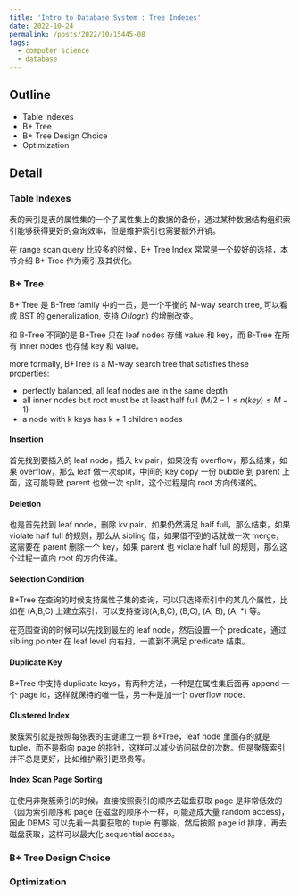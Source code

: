 ```yaml
---
title: 'Intro to Database System : Tree Indexes'
date: 2022-10-24
permalink: /posts/2022/10/15445-08
tags:
  - computer science
  - database
---
```

## Outline
- Table Indexes
- B+ Tree
- B+ Tree Design Choice
- Optimization

## Detail

### Table Indexes
表的索引是表的属性集的一个子属性集上的数据的备份，通过某种数据结构组织索引能够获得更好的查询效率，但是维护索引也需要额外开销。

在 range scan query 比较多的时候，B+ Tree Index 常常是一个较好的选择，本节介绍 B+ Tree 作为索引及其优化。
### B+ Tree
B+ Tree 是 B-Tree family 中的一员，是一个平衡的 M-way search tree, 可以看成 BST 的 generalization,  支持 $O(logn)$ 的增删改查。

和 B-Tree 不同的是 B+Tree 只在 leaf nodes 存储 value 和 key，而 B-Tree 在所有 inner nodes 也存储 key 和 value。

more formally, B+Tree is a M-way search tree that satisfies these properties:
- perfectly balanced, all leaf nodes are in the same depth
- all inner nodes but root must be at least half full $( M/2 - 1 \le n(key) \le M - 1 )$
- a node with k keys has k + 1 children nodes

#### Insertion
首先找到要插入的 leaf node，插入 kv pair，如果没有 overflow，那么结束，如果 overflow，那么 leaf 做一次split，中间的 key copy 一份 bubble 到 parent 上面，这可能导致 parent 也做一次 split，这个过程是向 root 方向传递的。

#### Deletion
也是首先找到 leaf node，删除 kv pair，如果仍然满足 half full，那么结束，如果 violate half full 的规则，那么从 sibling 借，如果借不到的话就做一次 merge，这需要在 parent 删除一个 key，如果 parent 也 violate half full 的规则，那么这个过程一直向 root 的方向传递。

#### Selection Condition
B+Tree 在查询的时候支持属性子集的查询，可以只选择索引中的某几个属性，比如在 (A,B,C) 上建立索引，可以支持查询(A,B,C), (B,C), (A, B), (A, *) 等。

在范围查询的时候可以先找到最左的 leaf node，然后设置一个 predicate，通过 sibling pointer 在 leaf level 向右扫，一直到不满足 predicate 结束。

#### Duplicate Key

B+Tree 中支持 duplicate keys，有两种方法，一种是在属性集后面再 append 一个 page id，这样就保持的唯一性，另一种是加一个 overflow node.

#### Clustered Index

聚簇索引就是按照每张表的主键建立一颗 B+Tree，leaf node 里面存的就是 tuple，而不是指向 page 的指针，这样可以减少访问磁盘的次数。但是聚簇索引并不总是更好，比如维护索引更昂贵等。

#### Index Scan Page Sorting

在使用非聚簇索引的时候，直接按照索引的顺序去磁盘获取 page 是非常低效的（因为索引顺序和 page 在磁盘的顺序不一样，可能造成大量 random access)，因此 DBMS 可以先看一共要获取的 tuple 有哪些，然后按照 page id 排序，再去磁盘获取，这样可以最大化 sequential access。

### B+ Tree Design Choice

### Optimization